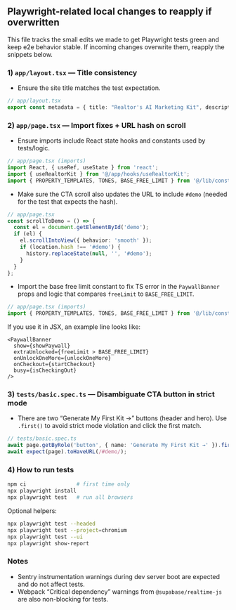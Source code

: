 ## Playwright-related local changes to reapply if overwritten

This file tracks the small edits we made to get Playwright tests green and keep e2e behavior stable. If incoming changes overwrite them, reapply the snippets below.

### 1) `app/layout.tsx` — Title consistency

- Ensure the site title matches the test expectation.

```ts
// app/layout.tsx
export const metadata = { title: "Realtor's AI Marketing Kit", description: 'AI marketing kit for real estate' };
```

### 2) `app/page.tsx` — Import fixes + URL hash on scroll

- Ensure imports include React state hooks and constants used by tests/logic.

```ts
// app/page.tsx (imports)
import React, { useRef, useState } from 'react';
import { useRealtorKit } from '@/app/hooks/useRealtorKit';
import { PROPERTY_TEMPLATES, TONES, BASE_FREE_LIMIT } from '@/lib/constants';
```

- Make sure the CTA scroll also updates the URL to include `#demo` (needed for the test that expects the hash).

```ts
// app/page.tsx
const scrollToDemo = () => {
  const el = document.getElementById('demo');
  if (el) {
    el.scrollIntoView({ behavior: 'smooth' });
    if (location.hash !== '#demo') {
      history.replaceState(null, '', '#demo');
    }
  }
};
```

- Import the base free limit constant to fix TS error in the `PaywallBanner` props and logic that compares `freeLimit` to `BASE_FREE_LIMIT`.

```ts
// app/page.tsx (imports)
import { PROPERTY_TEMPLATES, TONES, BASE_FREE_LIMIT } from '@/lib/constants';
```

If you use it in JSX, an example line looks like:

```tsx
<PaywallBanner
  show={showPaywall}
  extraUnlocked={freeLimit > BASE_FREE_LIMIT}
  onUnlockOneMore={unlockOneMore}
  onCheckout={startCheckout}
  busy={isCheckingOut}
/>
```

### 3) `tests/basic.spec.ts` — Disambiguate CTA button in strict mode

- There are two “Generate My First Kit →” buttons (header and hero). Use `.first()` to avoid strict mode violation and click the first match.

```ts
// tests/basic.spec.ts
await page.getByRole('button', { name: 'Generate My First Kit →' }).first().click();
await expect(page).toHaveURL(/#demo/);
```

### 4) How to run tests

```bash
npm ci                # first time only
npx playwright install
npx playwright test   # run all browsers
```

Optional helpers:

```bash
npx playwright test --headed
npx playwright test --project=chromium
npx playwright test --ui
npx playwright show-report
```

### Notes
- Sentry instrumentation warnings during dev server boot are expected and do not affect tests.
- Webpack “Critical dependency” warnings from `@supabase/realtime-js` are also non-blocking for tests.


